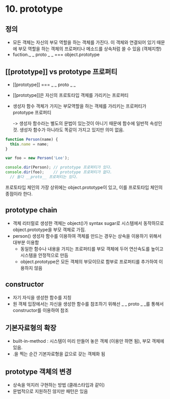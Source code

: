 # 10. prototype

## 정의

- 모든 객체는 자신의 부모 역할을 하는 객체를 가진다. 이 객체와 연결되어 있기 때문에 부모 역할을 하는 객체의 프로퍼티나 메소드를 상속처럼 쓸 수 있음 (객체지향)
- fuction._ _ proto _ _ === object.prototype

## [[prototype]] vs prototype 프로퍼티

- [[prototype]] === _ _ proto _ _
- [[prototype]]은 자신의 프로토타입 객체를 가리키는 프로퍼티
- 생성자 함수 객체가 가지는 부모역할을 하는 객체를 가리키는 프로퍼티가 prototype 프로퍼티

   -> 생성자 함수라는 별도의 문법이 있는것이 아니기 때문에 함수에 일반적 속성인 것. 생성자 함수가 아니라도 똑같이 가지고 있지만 의미 없음.

```javaScript
function Person(name) {
  this.name = name;
}

var foo = new Person('Lee');

console.dir(Person); // prototype 프로퍼티가 있다.
console.dir(foo);    // prototype 프로퍼티가 없다.
  // 둘다 __proto__ 프로퍼티는 있다. 
```

프로토타입 체인의 가장 상위에는 object.prototype이 있고, 이를 프로토타입 체인의 종점이라 한다.

## prototype chain

- 객체 리터럴로 생성한 객체는 object()가 syntax sugar로 시스템에서 동작하므로 object.prototype을 부모 객체로 가짐.
- person() 생성자 함수를 이용하여 객체를 만드는 경우는 상속을 이용하기 위해서 대부분 이용함
  - 동일한 함수나 내용을 가지는 프로퍼티를 부모 객체에 두어 연산속도를 높이고 시스템을 안정적으로 만듬
  - object.prototype은 모든 객체의 부모이므로 함부로 프로퍼티를 추가하여 이용하지 않음

## constructor

- 자기 자식을 생성한 함수를 지칭
- 원 객체 입장에서는 자신을 생성한 함수를 참조하기 위해선 _ _ proto _ _를 통해서 constructor를 이용하여 참조

## 기본자료형의 확장

- built-in-method : 시스템이 미리 만들어 놓은 객체 (이용만 하면 됨), 부모 객체에 있음.
- .을 찍는 순간 기본자료형을 값으로 갖는 객체화 됨

## prototype 객체의 변경

- 상속을 억지러 구현하는 방법 (클래스타입과 같이)
- 문법적으로 지원하진 않지만 패턴은 있음
